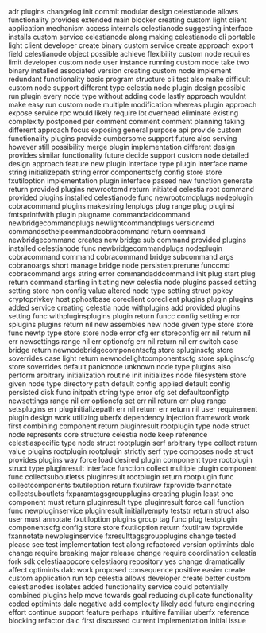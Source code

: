 adr plugins changelog init commit modular design celestianode allows functionality provides extended main blocker creating custom light client application mechanism access internals celestianode suggesting interface installs custom service celestianode along making celestianode cli portable light client developer create binary custom service create approach export field celestianode object possible achieve flexibility custom node requires limit developer custom node user instance running custom node take two binary installed associated version creating custom node implement redundant functionality basic program structure cli test also make difficult custom node support different type celestia node plugin design possible run plugin every node type without adding code lastly approach wouldnt make easy run custom node multiple modification whereas plugin approach expose service rpc would likely require lot overhead eliminate existing complexity postponed per comment comment comment planning taking different approach focus exposing general purpose api provide custom functionality plugins provide cumbersome support future also serving however still possibility merge plugin implementation different design provides similar functionality future decide support custom node detailed design approach feature new plugin interface type plugin interface name string initializepath string error componentscfg config store store fxutiloption implementation plugin interface passed new function generate return provided plugins newrootcmd return initiated celestia root command provided plugins installed celestianode func newrootcmdplugs nodeplugin cobracommand plugins makestring lenplugs plug range plug pluginsi fmtsprintfwith plugin plugname commandaddcommand newbridgecommandplugs newlightcommandplugs versioncmd commandsethelpcommandcobracommand return command newbridgecommand creates new bridge sub command provided plugins installed celestianode func newbridgecommandplugs nodeplugin cobracommand command cobracommand bridge subcommand args cobranoargs short manage bridge node persistentprerune funccmd cobracommand args string error commandaddcommand init plug start plug return command starting initiating new celestia node plugins passed setting setting store non config value altered node type setting struct ppkey cryptoprivkey host pphostbase coreclient coreclient plugins plugin plugins added service creating celestia node withplugins add provided plugins setting func withpluginsplugins plugin return funcc config setting error splugins plugins return nil new assembles new node given type store store func newtp type store store node error cfg err storeconfig err nil return nil err newsettings range nil err optioncfg err nil return nil err switch case bridge return newnodebridgecomponentscfg store spluginscfg store soverrides case light return newnodelightcomponentscfg store spluginscfg store soverrides default panicnode unknown node type plugins also perform arbitrary initialization routine init initializes node filesystem store given node type directory path default config applied default config persisted disk func initpath string type error cfg set defaultconfigtp newsettings range nil err optioncfg set err nil return err plug range setsplugins err pluginitializepath err nil return err return nil user requirement plugin design work utilizing uberfx dependency injection framework work first combining component return pluginresult rootplugin type node struct node represents core structure celestia node keep reference celestiaspecific type node struct rootplugin serf arbitrary type collect return value plugins rootplugin rootplugin strictly serf type composes node struct provides plugins way force load desired plugin component type rootplugin struct type pluginresult interface function collect multiple plugin component func collectsuboutletss pluginresult rootplugin return rootplugin func collectcomponents fxutiloption return fxutilraw fxprovide fxannotate collectsuboutlets fxparamtagsgroupplugins creating plugin least one component must return pluginresult type pluginresult force call function func newpluginservice pluginresult initiallyempty teststr return struct also user must annotate fxutiloption plugins group tag func plug testplugin componentscfg config store store fxutiloption return fxutilraw fxprovide fxannotate newpluginservice fxresulttagsgroupplugins change tested please see test implementation test along refactored version optimints dalc change require breaking major release change require coordination celestia fork sdk celestiaappcore celestiaorg repository yes change dramatically affect optimints dalc work proposed consequence positive easier create custom application run top celestia allows developer create better custom celestianodes isolates added functionality service could potentially combined plugins help move towards goal reducing duplicate functionality coded optimints dalc negative add complexity likely add future engineering effort continue support feature perhaps intuitive familiar uberfx reference blocking refactor dalc first discussed current implementation initial issue